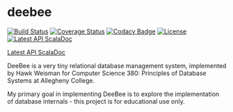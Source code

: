 deebee
======

[![Build Status](https://travis-ci.org/hawkw/deebee.svg)](https://travis-ci.org/hawkw/deebee) [![Coverage Status](https://img.shields.io/coveralls/hawkw/deebee.svg)](https://coveralls.io/r/hawkw/deebee) [![Codacy Badge](https://www.codacy.com/project/badge/fe96e4f42b3a448fb8027a1fa4ce3c68)](https://www.codacy.com/public/hawkweisman/deebee) [![License](http://img.shields.io/:license-mit-blue.svg)](http://doge.mit-license.org) [![Latest API ScalaDoc](http://img.shields.io/badge/API-latest-brightgreen.svg)](http://hawkw.github.io/deebee/api/index.html)

[Latest API ScalaDoc](http://hawkw.github.io/deebee/api/index.html)

DeeBee is a very tiny relational database management system, implemented by Hawk Weisman for Computer Science 380: Principles of Database Systems at Allegheny College.

My primary goal in implementing DeeBee is to explore the implementation of database internals - this project is for educational use only.
